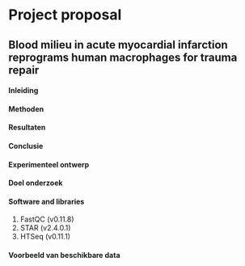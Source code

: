 # Project proposal
## Blood milieu in acute myocardial infarction reprograms human macrophages for trauma repair

#### Inleiding


#### Methoden


#### Resultaten



#### Conclusie



#### Experimenteel ontwerp



#### Doel onderzoek



#### Software and libraries

1. FastQC (v0.11.8)
2. STAR (v2.4.0.1)
3. HTSeq (v0.11.1)

#### Voorbeeld van beschikbare data
